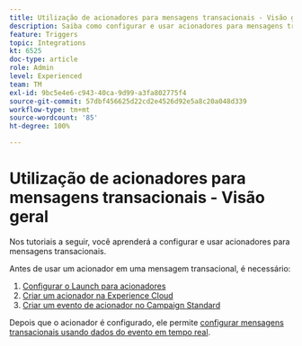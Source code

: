 ```yaml
---
title: Utilização de acionadores para mensagens transacionais - Visão geral
description: Saiba como configurar e usar acionadores para mensagens transacionais.
feature: Triggers
topic: Integrations
kt: 6525
doc-type: article
role: Admin
level: Experienced
team: TM
exl-id: 9bc5e4e6-c943-40ca-9d99-a3fa802775f4
source-git-commit: 57dbf456625d22cd2e4526d92e5a8c20a048d339
workflow-type: tm+mt
source-wordcount: '85'
ht-degree: 100%

---
```


# Utilização de acionadores para mensagens transacionais - Visão geral

Nos tutoriais a seguir, você aprenderá a configurar e usar acionadores para mensagens transacionais.

Antes de usar um acionador em uma mensagem transacional, é necessário:

1. [Configurar o Launch para acionadores](/help/integrations/configure-launch-for-triggers.md)
2. [Criar um acionador na Experience Cloud](/help/integrations/create-a-trigger-in-experience-cloud.md)
3. [Criar um evento de acionador no Campaign Standard](/help/integrations/create-a-trigger-event.md)

Depois que o acionador é configurado, ele permite [configurar mensagens transacionais usando dados do evento em tempo real](/help/integrations/configure-transactional-messages-using-realtime-event-data.md).
